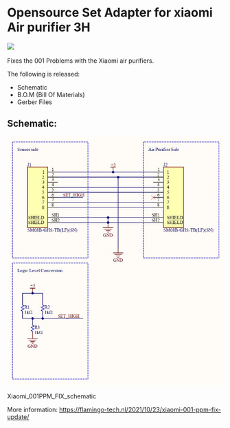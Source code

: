 # Opensource Set Adapter for xiaomi Air purifier 3H

![](https://flamingo-tech.nl/wp-content/uploads/2021/10/foto_no_exif-2048x1536.jpg)

Fixes the 001 Problems with the Xiaomi air purifiers.

The following is released:

-   Schematic
-   B.O.M (Bill Of Materials)
-   Gerber Files


## Schematic:

![](https://github.com/Flamingo-tech/Xiaomi_air_purifier_001PPM_fix/blob/main/Schematic/Xiaomi_001PPM_FIX_schematic.jpg)

Xiaomi_001PPM_FIX_schematic


More information: https://flamingo-tech.nl/2021/10/23/xiaomi-001-ppm-fix-update/
